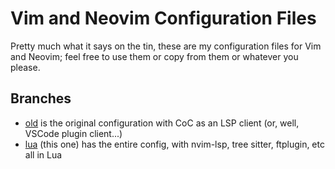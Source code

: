 <!-- markdownlint-disable MD013 -->

# Vim and Neovim Configuration Files

Pretty much what it says on the tin, these are my configuration files for Vim and Neovim; feel free to use them or copy from them or whatever you please.

## Branches

- [old](https://github.com/BodneyC/vim-neovim-config/tree/old) is the original configuration with CoC as an LSP client (or, well, VSCode plugin client...)
- [lua](https://github.com/BodneyC/vim-neovim-config/tree/everything-lua) (this one) has the entire config, with nvim-lsp, tree sitter, ftplugin, etc all in Lua
